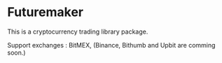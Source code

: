 # Futuremaker

This is a cryptocurrency trading library package.

Support exchanges : BitMEX, (Binance, Bithumb and Upbit are comming soon.)